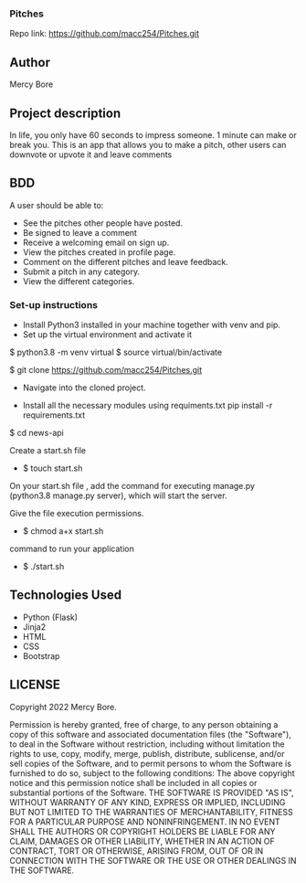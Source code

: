 ### Pitches
Repo link: https://github.com/macc254/Pitches.git

## Author
Mercy Bore
## Project description

In life, you only have 60 seconds to impress someone. 1 minute can make or break you. This is an app that allows you to make a pitch, other users can downvote or upvote it and leave comments 
## BDD
A user should be able to:
- See the pitches other people have posted.
- Be signed to leave a comment
- Receive a welcoming email on sign up.
- View the pitches  created in  profile page.
- Comment on the different pitches and leave feedback.
- Submit a pitch in any category.
- View the different categories.


### Set-up instructions

- Install Python3 installed in your machine together with venv and pip.
- Set up the virtual environment and activate it

$ python3.8 -m venv virtual
$ source virtual/bin/activate

$ git clone https://github.com/macc254/Pitches.git
- Navigate into the cloned project.

- Install all the necessary modules using requiments.txt 
pip install -r requirements.txt

$ cd news-api

Create a start.sh file
- $ touch start.sh

On your start.sh file , add the command for executing manage.py (python3.8 manage.py server), which will start the server.


Give the file execution permissions.
- $ chmod a+x start.sh

command to run your application
- $ ./start.sh

## Technologies Used

- Python (Flask)
- Jinja2
- HTML
- CSS
- Bootstrap

## LICENSE
Copyright 2022 Mercy Bore.

Permission is hereby granted, free of charge, to any person obtaining a copy of this software and associated documentation files (the "Software"), to deal in the Software without restriction, including without limitation the rights to use, copy, modify, merge, publish, distribute, sublicense, and/or sell copies of the Software, and to permit persons to whom the Software is furnished to do so, subject to the following conditions:
The above copyright notice and this permission notice shall be included in all copies or substantial portions of the Software.
THE SOFTWARE IS PROVIDED "AS IS", WITHOUT WARRANTY OF ANY KIND, EXPRESS OR IMPLIED, INCLUDING BUT NOT LIMITED TO THE WARRANTIES OF MERCHANTABILITY, FITNESS FOR A PARTICULAR PURPOSE AND NONINFRINGEMENT. IN NO EVENT SHALL THE AUTHORS OR COPYRIGHT HOLDERS BE LIABLE FOR ANY CLAIM, DAMAGES OR OTHER LIABILITY, WHETHER IN AN ACTION OF CONTRACT, TORT OR OTHERWISE, ARISING FROM, OUT OF OR IN CONNECTION WITH THE SOFTWARE OR THE USE OR OTHER DEALINGS IN THE SOFTWARE.
